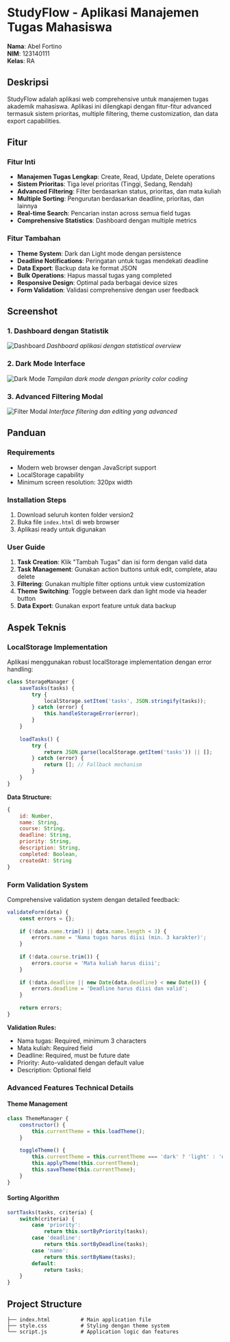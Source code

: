 # StudyFlow - Aplikasi Manajemen Tugas Mahasiswa

**Nama**: Abel Fortino  
**NIM**: 123140111  
**Kelas**: RA

## Deskripsi
StudyFlow adalah aplikasi web comprehensive untuk manajemen tugas akademik mahasiswa. Aplikasi ini dilengkapi dengan fitur-fitur advanced termasuk sistem prioritas, multiple filtering, theme customization, dan data export capabilities.

## Fitur

### Fitur Inti
- **Manajemen Tugas Lengkap**: Create, Read, Update, Delete operations
- **Sistem Prioritas**: Tiga level prioritas (Tinggi, Sedang, Rendah)
- **Advanced Filtering**: Filter berdasarkan status, prioritas, dan mata kuliah
- **Multiple Sorting**: Pengurutan berdasarkan deadline, prioritas, dan lainnya
- **Real-time Search**: Pencarian instan across semua field tugas
- **Comprehensive Statistics**: Dashboard dengan multiple metrics

### Fitur Tambahan
- **Theme System**: Dark dan Light mode dengan persistence
- **Deadline Notifications**: Peringatan untuk tugas mendekati deadline
- **Data Export**: Backup data ke format JSON
- **Bulk Operations**: Hapus massal tugas yang completed
- **Responsive Design**: Optimal pada berbagai device sizes
- **Form Validation**: Validasi comprehensive dengan user feedback

## Screenshot

### 1. Dashboard dengan Statistik
![Dashboard](screenshots/dashboard.PNG)
*Dashboard aplikasi dengan statistical overview*

### 2. Dark Mode Interface
![Dark Mode](screenshots/darkmode.PNG)
*Tampilan dark mode dengan priority color coding*

### 3. Advanced Filtering Modal
![Filter Modal](screenshots/filtering.PNG)
*Interface filtering dan editing yang advanced*

## Panduan

### Requirements
- Modern web browser dengan JavaScript support
- LocalStorage capability
- Minimum screen resolution: 320px width

### Installation Steps
1. Download seluruh konten folder version2
2. Buka file `index.html` di web browser
3. Aplikasi ready untuk digunakan

### User Guide
1. **Task Creation**: Klik "Tambah Tugas" dan isi form dengan valid data
2. **Task Management**: Gunakan action buttons untuk edit, complete, atau delete
3. **Filtering**: Gunakan multiple filter options untuk view customization
4. **Theme Switching**: Toggle between dark dan light mode via header button
5. **Data Export**: Gunakan export feature untuk data backup

## Aspek Teknis

### LocalStorage Implementation
Aplikasi menggunakan robust localStorage implementation dengan error handling:

```javascript
class StorageManager {
    saveTasks(tasks) {
        try {
            localStorage.setItem('tasks', JSON.stringify(tasks));
        } catch (error) {
            this.handleStorageError(error);
        }
    }
    
    loadTasks() {
        try {
            return JSON.parse(localStorage.getItem('tasks')) || [];
        } catch (error) {
            return []; // Fallback mechanism
        }
    }
}
```

**Data Structure:**
```javascript
{
    id: Number,
    name: String,
    course: String,
    deadline: String,
    priority: String,
    description: String,
    completed: Boolean,
    createdAt: String
}
```

### Form Validation System
Comprehensive validation system dengan detailed feedback:

```javascript
validateForm(data) {
    const errors = {};
    
    if (!data.name.trim() || data.name.length < 3) {
        errors.name = 'Nama tugas harus diisi (min. 3 karakter)';
    }
    
    if (!data.course.trim()) {
        errors.course = 'Mata kuliah harus diisi';
    }
    
    if (!data.deadline || new Date(data.deadline) < new Date()) {
        errors.deadline = 'Deadline harus diisi dan valid';
    }
    
    return errors;
}
```

**Validation Rules:**
- Nama tugas: Required, minimum 3 characters
- Mata kuliah: Required field
- Deadline: Required, must be future date
- Priority: Auto-validated dengan default value
- Description: Optional field

### Advanced Features Technical Details

#### Theme Management
```javascript
class ThemeManager {
    constructor() {
        this.currentTheme = this.loadTheme();
    }
    
    toggleTheme() {
        this.currentTheme = this.currentTheme === 'dark' ? 'light' : 'dark';
        this.applyTheme(this.currentTheme);
        this.saveTheme(this.currentTheme);
    }
}
```

#### Sorting Algorithm
```javascript
sortTasks(tasks, criteria) {
    switch(criteria) {
        case 'priority':
            return this.sortByPriority(tasks);
        case 'deadline':
            return this.sortByDeadline(tasks);
        case 'name':
            return this.sortByName(tasks);
        default:
            return tasks;
    }
}
```

## Project Structure
```
├── index.html          # Main application file
├── style.css           # Styling dengan theme system
└── script.js           # Application logic dan features

```
